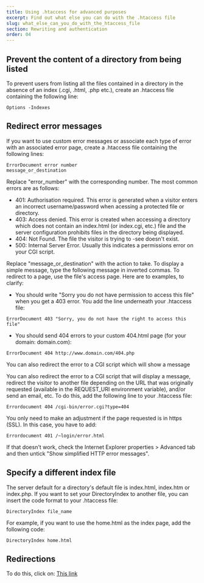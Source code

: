 ```yaml
---
title: Using .htaccess for advanced purposes
excerpt: Find out what else you can do with the .htaccess file
slug: what_else_can_you_do_with_the_htaccess_file
section: Rewriting and authentication
order: 04
---
```



## Prevent the content of a directory from being listed
To prevent users from listing all the files contained in a directory in the absence of an index (.cgi, .html, .php etc.), create an .htaccess file containing the following line:


```
Options -Indexes
```




## Redirect error messages
If you want to use custom error messages or associate each type of error with an associated error page, create a .htaccess file containing the following lines: 


```
ErrorDocument error number 
message_or_destination
```


Replace "error_number" with the corresponding number. The most common errors are as follows:


- 401: Authorisation required. This error is generated when a visitor enters an incorrect username/password when acessing a protected file or directory.
- 403: Access denied. This error is created when accessing a directory which does not contain an index.html (or index.cgi, etc.) file and the server configuration prohibits files in the directory being displayed. 
- 404: Not Found. The file the visitor is trying to -see doesn't exist. 
- 500: Internal Server Error. Usually this indicates a permissions error on your CGI script.


Replace "message_or_destination" with the action to take. To display a simple message, type the following message in inverted commas. 
To redirect to a page, use the file's access page. Here are to examples, to clarify:


- You should write "Sorry you do not have permission to access this file" when you get a 403 error. You add the line underneath your .htaccess file:


```
ErrorDocument 403 "Sorry, you do not have the right to access this file"
```


- You should send 404 errors to your custom 404.html page (for your domain: domain.com):


```
ErrorDocument 404 http://www.domain.com/404.php
```



You can also redirect the error to a CGI script which will show a message

You can also redirect the error to a CGI script that will display a message, redirect the visitor to another file depending on the URL that was originally requested (available in the REQUEST_URI environment variable), and/or send an email, etc. To do this, add the following line to your .htaccess file:


```
Errordocument 404 /cgi-bin/error.cgi?type=404
```


You only need to make an adjustment if the page requested is in https (SSL). In this case, you have to add:


```
Errordocument 401 /~login/error.html
```


If that doesn't work, check the Internet Explorer properties > Advanced tab and then untick 
"Show simplified HTTP error messages".


## Specify a different index file
The server default for a directory's default file is index.html, index.htm or index.php. If you want to set your DirectoryIndex to another file, you can insert the code format to your .htaccess file:


```
DirectoryIndex file_name
```


For example, if you want to use the home.html as the index page, add the following code:


```
DirectoryIndex home.html
```




## Redirections
To do this, click on: [This link](https://www.ovh.co.uk/g1339.redirection-nom-de-domaine#redirection_web_via_le_htaccess)

